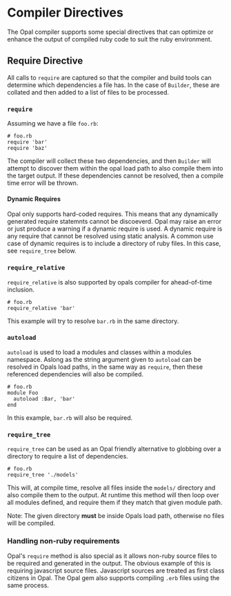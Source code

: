 # Compiler Directives

The Opal compiler supports some special directives that can optimize or
enhance the output of compiled ruby code to suit the ruby environment.

## Require Directive

All calls to `require` are captured so that the compiler and build tools
can determine which dependencies a file has. In the case of `Builder`,
these are collated and then added to a list of files to be processed.

### `require`

Assuming we have a file `foo.rb`:

    # foo.rb
    require 'bar'
    require 'baz'

The compiler will collect these two dependencies, and then `Builder`
will attempt to discover them within the opal load path to also compile
them into the target output. If these dependencies cannot be resolved,
then a compile time error will be thrown.

#### Dynamic Requires

Opal only supports hard-coded requires. This means that any dynamically
generated require statemnts cannot be discoeverd. Opal may raise an
error or just produce a warning if a dynamic require is used. A dynamic
require is any require that cannot be resolved using static analysis. A
common use case of dynamic requires is to include a directory of ruby
files. In this case, see `require_tree` below.

### `require_relative`

`require_relative` is also supported by opals compiler for ahead-of-time
inclusion.

    # foo.rb
    require_relative 'bar'

This example will try to resolve `bar.rb` in the same directory.

### `autoload`

`autoload` is used to load a modules and classes within a modules
namespace. Aslong as the string argument given to `autoload` can be
resolved in Opals load paths, in the same way as `require`, then these
referenced dependencies will also be compiled.

    # foo.rb
    module Foo
      autoload :Bar, 'bar'
    end

In this example, `bar.rb` will also be required.

### `require_tree`

`require_tree` can be used as an Opal friendly alternative to globbing
over a directory to require a list of dependencies.

    # foo.rb
    require_tree './models'

This will, at compile time, resolve all files inside the `models/`
directory and also compile them to the output. At runtime this method
will then loop over all modules defined, and require them if they match
that given module path.

Note: The given directory **must** be inside Opals load path, otherwise
no files will be compiled.

### Handling non-ruby requirements

Opal's `require` method is also special as it allows non-ruby source
files to be required and generated in the output. The obvious example of
this is requiring javascript source files. Javascript sources are
treated as first class citizens in Opal. The  Opal gem also supports
compiling `.erb` files using the same process.
